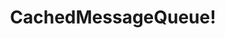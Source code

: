 ---
type: docs
title: "CachedMessageQueue!"
linkTitle: "CachedMessageQueue!"
gitUrl: "https://github.com/pip-services3-gox/pip-services3-messaging-gox"
description: >
    Message queue that caches received messages in memory to allow peek operations
    that may not be supported by the undelying queue.

    **TODO: this module is not implemented yet**
 
---